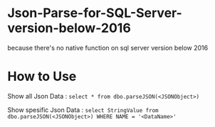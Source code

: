 # Json-Parse-for-SQL-Server-version-below-2016
because there's no native function on sql server version below 2016

# How to Use
Show all Json Data :
`select * from dbo.parseJSON(<JSONObject>)`

Show spesific Json Data :
`select StringValue from dbo.parseJSON(<JSONObject>) WHERE NAME = '<DataName>'`
